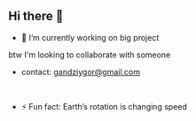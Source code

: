 ## Hi there 👋

- 🔭 I’m currently working on big project

btw I'm looking to collaborate with someone
- contact: gandziygor@gmail.com

 
- ⚡ Fun fact: Earth’s rotation is changing speed
  
<!--
**doxizon/doxizon** is a ✨ _special_ ✨ repository because its `README.md` (this file) appears on your GitHub profile.

Here are some ideas to get you started:

 ...
- 🌱 I’m currently learning c++
 ...
- 🤔 I’m looking for help with ...
- 💬 Ask me about ...
- 📫 How to reach me: ...
- 😄 Pronouns: ...

-->
